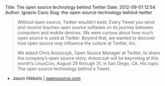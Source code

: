 Title: The open source technology behind Twitter
Date: 2012-09-01 12:54
Author: Ignacio Cano
Slug: the-open-source-technology-behind-twitter

> Without open source, Twitter wouldn’t exist. Every Tweet you send and
> receive touches open source software on its journey between computers
> and mobile devices. We were curious about how much open source is used
> at Twitter. Beyond that, we wanted to discover how open source may
> influence the culture at Twitter, Inc.
>
> We asked Chris Aniszczyk, Open Source Manager at Twitter, to share the
> company’s open source story. Aniszczyk will be keynoting at this
> month’s LinuxCon, August 29 through 31, in San Diego, CA. His topic:
> The open source technology behind a Tweet.

- Jason Hibbets | [opensource.com][]

  [opensource.com]: http://opensource.com/business/12/8/open-source-technology-behind-twitter
    "The open source technology behind Twitter"
